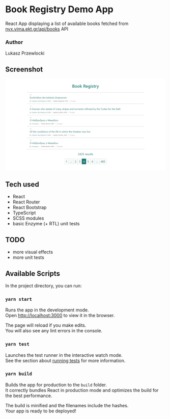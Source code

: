 # Book Registry Demo App

React App displaying a list of available books fetched from [nyx.vima.ekt.gr/api/books](http://nyx.vima.ekt.gr:3000/api/books) API

### Author

Lukasz Przewlocki

## Screenshot

![Weather App screenshot](./public/screenshots/screenshot_1.png)

## Tech used

- React
- React Router
- React Bootstrap
- TypeScript
- SCSS modules
- basic Enzyme (+ RTL) unit tests

## TODO

- more visual effects
- more unit tests

## Available Scripts

In the project directory, you can run:

### `yarn start`

Runs the app in the development mode.<br />
Open [http://localhost:3000](http://localhost:3000) to view it in the browser.

The page will reload if you make edits.<br />
You will also see any lint errors in the console.

### `yarn test`

Launches the test runner in the interactive watch mode.<br />
See the section about [running tests](https://facebook.github.io/create-react-app/docs/running-tests) for more information.

### `yarn build`

Builds the app for production to the `build` folder.<br />
It correctly bundles React in production mode and optimizes the build for the best performance.

The build is minified and the filenames include the hashes.<br />
Your app is ready to be deployed!
